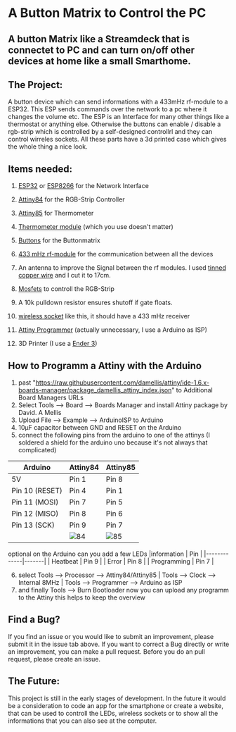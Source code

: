 # A Button Matrix to Control the PC 
## A button Matrix like a Streamdeck that is connectet to PC and can turn on/off other devices at home like a small Smarthome.

## The Project:
A button device which can send informations with a 433mHz rf-module to a ESP32. This ESP sends commands over the network to a pc where it changes the volume etc. The ESP is an Interface for many other things like a thermostat or anything else. Otherwise the buttons can enable / disable a rgb-strip which is controlled by a self-designed controllrl and they can control wirreles sockets. All these parts have a 3d printed case which gives the whole thing a nice look.


## Items needed:
1. [ESP32](https://www.amazon.de/gp/product/B071P98VTG/ref=ox_sc_act_image_1?smid=A1X7QLRQH87QA3&psc=1) or [ESP8266](https://www.amazon.de/AZDelivery-NodeMCU-ESP8266-ESP-12E-Development/dp/B074Q2WM1Y/ref=sr_1_3?keywords=esp8266&qid=1659355276&s=industrial&sprefix=esp%2Cindustrial%2C109&sr=1-3) for the Network Interface

2. [Attiny84](https://www.reichelt.de/8-bit-attiny-avr-risc-mikrocontroller-8-kb-10-mhz-dip-14-attiny-84v-10-pu-p69889.html?CCOUNTRY=445&LANGUAGE=de&trstct=pos_2&nbc=1&&r=1) for the RGB-Strip Controller

3. [Attiny85](https://www.reichelt.de/8-bit-attiny-avr-risc-mikrocontroller-8-kb-20-mhz-dip-8-attiny-85-20-pu-p69299.html?&trstct=pos_0&nbc=1) for Thermometer

4. [Thermometer module](https://www.amazon.de/BME280-Feuchte-Temperatur-Atmosph%C3%A4rendruck-Sensor-Modul-mit-IIC-Arduino/dp/B09CYXS3GX/ref=sr_1_4?__mk_de_DE=%C3%85M%C3%85%C5%BD%C3%95%C3%91&keywords=arduino+bme280&qid=1659355731&sr=8-4) (which you use doesn't matter)

5. [Buttons](https://www.amazon.de/gp/product/B07Q1BXV7T/ref=ppx_yo_dt_b_asin_title_o04_s00?ie=UTF8&psc=1) for the Buttonmatrix

6. [433 mHz rf-module](https://www.amazon.de/gp/product/B07DJYK29J/ref=ppx_yo_dt_b_asin_title_o01_s00?ie=UTF8&psc=1) for the communication between all the devices

7. An antenna to improve the Signal between the rf modules. I used [tinned copper wire](https://www.amazon.de/gp/product/B0043DXICC/ref=ppx_yo_dt_b_asin_title_o01_s00?ie=UTF8&psc=1) and I cut it to 17cm. 

8. [Mosfets](https://www.amazon.de/BOJACK-IRFZ44N-IRFZ44NPBF-Gleichrichter-Transistoren/dp/B0831NZHNW/ref=sr_1_7?keywords=irlz44n&qid=1659356180&sprefix=irl%2Caps%2C133&sr=8-7) to controll the RGB-Strip

9. A 10k pulldown resistor ensures shutoff if gate floats.

10. [wireless socket](https://www.amazon.de/Brennenstuhl-Comfort-Line-Funksteckdosen-Set-Funkschalt-Set-Ber%C3%BChrungsschutz/dp/B099653MQ4/ref=sr_1_5?__mk_de_DE=%C3%85M%C3%85%C5%BD%C3%95%C3%91&crid=3G57BLJFAH9L8&keywords=funksteckdose&qid=1659357393&sprefix=funksteckdose%2Caps%2C183&sr=8-5) like this, it should have a 433 mHz receiver

11. [Attiny Programmer](https://www.amazon.de/ISP-Programmer-Adapter-STK500-ATmega-ATtiny/dp/B00IYNAXUC/ref=sr_1_4?__mk_de_DE=%C3%85M%C3%85%C5%BD%C3%95%C3%91&crid=2QPKQTL35M0SM&keywords=attiny+programmer&qid=1659366848&sprefix=attiny+programme%2Caps%2C140&sr=8-4) (actually unnecessary, I use a Arduino as ISP)

12. 3D Printer (I use a [Ender 3](https://www.amazon.de/Creality-Ender-Resume-Printing-Source/dp/B07JC93LKS/ref=sr_1_5?keywords=ender+3&qid=1659374822&sr=8-5))


## How to Programm a Attiny with the Arduino

1. past "https://raw.githubusercontent.com/damellis/attiny/ide-1.6.x-boards-manager/package_damellis_attiny_index.json" to Additional Board Managers URLs
2. Select Tools --> Board --> Boards Manager and install Attiny package by David. A Mellis
3. Upload File --> Example --> ArduinoISP to Arduino
4. 10µF capacitor between GND and RESET on the Arduino   
5. connect the following pins from the arduino to one of the attinys (I soldered a shield for the arduino uno because it's not always that complicated) 

 
 | Arduino            | Attiny84 | Attiny85| 
 | -------------------|----------|---------|
 | 5V                 | Pin 1    | Pin 8   |   
 | Pin 10  (RESET)    | Pin 4    | Pin 1   |
 | Pin 11  (MOSI)     | Pin 7    | Pin 5   |
 | Pin 12  (MISO)     | Pin 8    | Pin 6   |    ![85](https://user-images.githubusercontent.com/61635769/182199570-e94b87a4-6133-40f2-8af1-4a560d968bce.png)
 | Pin 13  (SCK)      | Pin 9    | Pin 7   |
 |                    |![84](https://user-images.githubusercontent.com/61635769/182199557-12fc47d7-49d0-46ef-a550-450a76571ac4.png)  | ![85](https://user-images.githubusercontent.com/61635769/182199570-e94b87a4-6133-40f2-8af1-4a560d968bce.png)
 
 optional on the Arduino can you add a few LEDs
 |information  | Pin   |
 |-------------|-------|
 | Heatbeat    | Pin 9 |
 | Error       | Pin 8 |
 | Programming | Pin 7 |
 

 6. select Tools --> Processor --> Attiny84/Attiny85 | Tools --> Clock --> Internal 8MHz | Tools --> Programmer --> Arduino as ISP
 7. and finally Tools --> Burn Bootloader
 now you can upload any programm to the Attiny
this helps to keep the overview
 
 
## Find a Bug?
If you find an issue or you would like to submit an improvement, please submit it in the issue tab above. If you want to correct a Bug directly or write an improvement, you can make a pull request. Before you do an pull request, please create an issue.


## The Future:
This project is still in the early stages of development. In the future it would be a consideration to code an app for the smartphone or create a website, that can be used to controll the LEDs, wireless sockets or to show all the informations that you can also see at the computer. 
